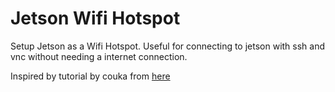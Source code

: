 # Jetson Wifi Hotspot
Setup Jetson as a Wifi Hotspot. Useful for connecting to jetson with ssh and vnc without needing a internet connection.

Inspired by tutorial by couka from [here](https://couka.de/2020/10/26/jetson-nano-as-access-point/)